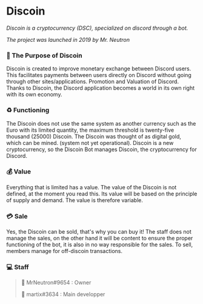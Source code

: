 # Discoin

_Discoin is a cryptocurrency (DSC), specialized on discord through a bot._

_The project was launched in 2019 by Mr. Neutron_

### 🌱 The Purpose of Discoin 

Discoin is created to improve monetary exchange between Discord users. This facilitates payments between users directly on Discord without going through other sites/applications.
Promotion and Valuation of Discord. Thanks to Discoin, the Discord application becomes a world in its own right with its own economy.

### ♻️ Functioning 
The Discoin does not use the same system as another currency such as the Euro with its limited quantity, the maximum threshold is twenty-five thousand (25000) Discoin.
The Discoin was thought of as digital gold, which can be mined. (system not yet operational).
Discoin is a new cryptocurrency, so the Discoin Bot manages Discoin, the cryptocurrency for Discord.

### 💰 Value 
Everything that is limited has a value. The value of the Discoin is not defined, at the moment you read this. Its value will be based on the principle of supply and demand. The value is therefore variable.

### 💳 Sale 
Yes, the Discoin can be sold, that's why you can buy it!
The staff does not manage the sales, on the other hand it will be content to ensure the proper functioning of the bot, it is also in no way responsible for the sales.
To sell, members manage for off-discoin transactions.

### 💻 Staff 
> 🧭 MrNeutron#9654 : Owner
> 
> 🔧 martix#3634 : Main developper



